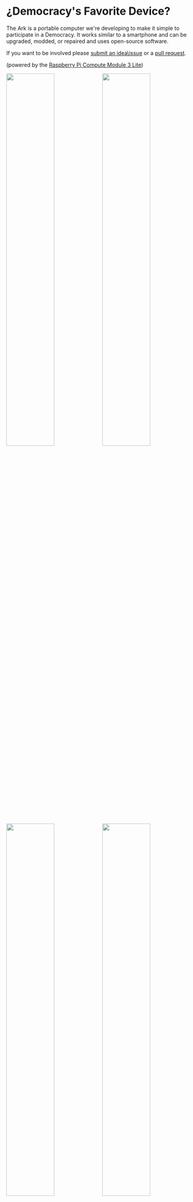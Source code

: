# ¿Democracy's Favorite Device?

The Ark is a portable computer we're developing to make it simple to participate in a Democracy. 
  It works similar to a smartphone and can be upgraded, modded, or repaired and uses open-source software.


 If you want to be involved please [submit an idea\issue](https://github.com/thearkadia/The_Ark/issues) or a [pull request](https://github.com/thearkadia/The_Ark/pulls).

(powered by the [Raspberry Pi Compute Module 3 Lite](https://www.raspberrypi.org/products/compute-module-3-lite/))


 


<img src="https://github.com/thearkadia/The_Ark/blob/master/media/theark.jpg" width="50%" height="50%"><img src="https://github.com/thearkadia/The_Ark/blob/master/media/thearkback.JPG" width="50%" height="50%">

<img src="https://github.com/thearkadia/The_Ark/blob/master/media/thearkvid.gif" width="50%" height="50%"><img src="https://github.com/thearkadia/The_Ark/blob/master/media/Democracyappsubmit.gif" width="50%" height="50%">
